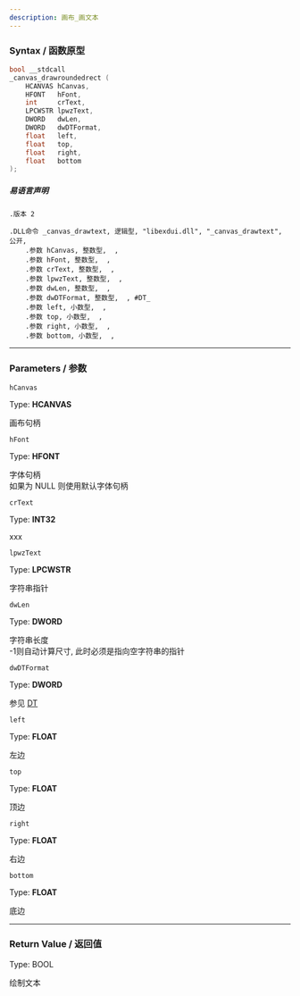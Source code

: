 ```yaml
---
description: 画布_画文本
---
```


### Syntax / 函数原型

```C++
bool __stdcall 
_canvas_drawroundedrect (
    HCANVAS hCanvas,
    HFONT   hFont,
    int     crText,
    LPCWSTR lpwzText,
    DWORD   dwLen,
    DWORD   dwDTFormat,
    float   left,
    float   top,
    float   right,
    float   bottom
);
```

##### 易语言声明

```Elang
.版本 2

.DLL命令 _canvas_drawtext, 逻辑型, "libexdui.dll", "_canvas_drawtext", 公开, 
    .参数 hCanvas, 整数型,  , 
    .参数 hFont, 整数型,  , 
    .参数 crText, 整数型,  , 
    .参数 lpwzText, 整数型,  , 
    .参数 dwLen, 整数型,  , 
    .参数 dwDTFormat, 整数型,  , #DT_
    .参数 left, 小数型,  , 
    .参数 top, 小数型,  , 
    .参数 right, 小数型,  , 
    .参数 bottom, 小数型,  , 
```

---

### Parameters / 参数

`hCanvas`

Type: **HCANVAS**

画布句柄

`hFont`

Type: **HFONT**

字体句柄<br>
如果为 NULL 则使用默认字体句柄

`crText`

Type: **INT32**

xxx

`lpwzText`

Type: **LPCWSTR**

字符串指针

`dwLen`

Type: **DWORD**

字符串长度<br>
-1则自动计算尺寸, 此时必须是指向空字符串的指针

`dwDTFormat`

Type: **DWORD**

参见 [DT](../../../const/DT.md)

`left`

Type: **FLOAT**

左边

`top`

Type: **FLOAT**

顶边

`right`

Type: **FLOAT**

右边

`bottom`

Type: **FLOAT**

底边

---

### Return Value / 返回值

Type: BOOL

绘制文本